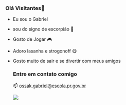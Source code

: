 ### Olá Visitantes👋

- Eu sou o Gabriel
- sou do signo de escorpião 🦂
- Gosto de Jogar 🎮
- Adoro lasanha e strogonoff 😋
- Gosto muito de sair e se divertir com meus amigos

  ### Entre em contato comigo

  📫 ossak.gabriel@escola.pr.gov.br

  ![](https://media.tenor.com/Ro3kqv2CPmYAAAAd/sleeping-sleep.gif)
